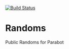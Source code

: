 [![Build Status](https://travis-ci.org/Parabot/Randoms.svg?branch=master)](https://travis-ci.org/Parabot/Randoms)

# Randoms
Public Randoms for Parabot